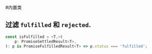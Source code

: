 #内置类 

## 过滤 `fulfilled` 和 `rejected`.

```ts
const isFulfilled = <T,>(
	p: PromiseSettledResult<T>,
): p is PromiseFulfilledResult<T> => p.status === 'fulfilled';
```